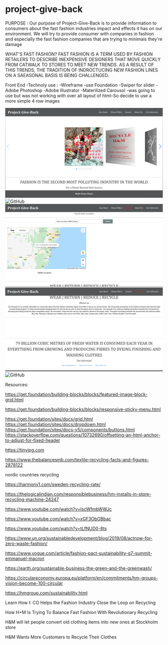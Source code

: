 # project-give-back


PURPOSE :
Our purpose of Project-Give-Back is to provide information to consumers about the fast fashion industries impact and effects it has on our environment.
We will try to provide consumer with companies in fashion and especially the fast fashion companies that are trying to minimais they're damage 


WHAT'S FAST FASHION?
FAST FASHION IS A TERM USED BY FASHION RETAILERS TO DESCRIBE INEXPENSIVE DESIGNERS THAT MOVE QUICKLY FROM CATWALK TO STORES TO MEET NEW TRENDS.
 AS A RESULT OF THIS TRENDS, THE TRADITION OF INDROCTUCING NEW FASHION LINES ON A SAEASONAL BASIS IS BEING CHALLENGED.


Front End -Technoly use :
-Wireframe -use Foundation
-Swiper for slider 
-Adobe Photoshop
-Adobe Illustrator
-Materilized Carousol -was going to use but was not working with over all layout of html-So decide to use a more simple 4 row images


![GitHub](assets/image/homeimage.png)
![GitHub](assets/image/wasteeefectimage.png)
![GitHub](assets/image/searchimage.png)
![GitHub](assets/image/aboutusimage.png)
![GitHub](assets/image/geetinfimage.png)


Resources:

https://get.foundation/building-blocks/blocks/featured-image-block-grid.html

https://get.foundation/building-blocks/blocks/responsive-sticky-menu.html

https://get.foundation/sites/docs/grid.html
https://get.foundation/sites/docs/dropdown.html
https://get.foundation/sites/docs-v5/components/buttons.html
https://stackoverflow.com/questions/10732690/offsetting-an-html-anchor-to-adjust-for-fixed-header

https://tinyjpg.com

https://www.thebalancesmb.com/textile-recycling-facts-and-figures-2878122

nordic countries recycling

https://harmony1.com/sweden-recycling-rate/

https://thelogicalindian.com/responsiblebusiness/hm-installs-in-store-recycling-machine-24247

https://www.youtube.com/watch?v=IscWfmbWWJc

https://www.youtube.com/watch?v=xGF3ObOBbac

https://www.youtube.com/watch?v=tLfNUD0-8ts

https://www.un.org/sustainabledevelopment/blog/2019/08/actnow-for-zero-waste-fashion/

https://www.vogue.com/article/fashion-pact-sustainability-g7-summit-emmanuel-macron

https://earth.org/sustainable-business-the-green-and-the-greenwash/

https://circulareconomy.europa.eu/platform/en/commitments/hm-groups-vision-become-100-circular

https://hmgroup.com/sustainability.html

Learn How I: CO Helps the Fashion Industry Close the Loop on Recycling

How H+M Is Trying To Balance Fast Fashion With Revolutionary Recycling

H&M will let people convert old clothing items into new ones at Stockholm store

H&M Wants More Customers to Recycle Their Clothes